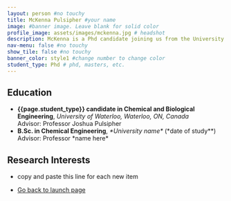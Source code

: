 ```yaml
---
layout: person #no touchy
title: McKenna Pulsipher #your name
image: #banner image. Leave blank for solid color
profile_image: assets/images/mckenna.jpg # headshot
description: McKenna is a Phd candidate joining us from the University of Fluffy Cats. During her undergraduate studies, McKenna was an undergraduate researcher under Professor David Snugglefluff in his research on the effect of static electricity on cat fur. She has a passion for sustainable fluffiness, and was a runner up for the fluff award. #
nav-menu: false #no touchy
show_tile: false #no touchy
banner_color: style1 #change number to change color
student_type: Phd # phd, masters, etc.
---
```


<section id="profile">
	<div class="inner">
        <h2>Education</h2>
        <ul>
			<li><b> {{page.student_type}} candidate in Chemical and Biological Engineering</b>, <i>University of Waterloo, Waterloo, ON, Canada</i> <br/>Advisor: Professor Joshua Pulsipher</li>
			<li><b>B.Sc. in Chemical Engineering</b>, <i>*University name*</i> (*date of study**)<br/> Advisor: Professor *name here*</li>
		</ul>
        <h2>Research Interests</h2>
        <ul>
            <li>copy and paste this line for each new item</li>
		</ul>
	</div>
</section>
<!-- back button -->
<section>
	<div class="inner">
		<ul class="actions">
    		<li><a href="/#launch" class="button icon fa-arrow-left">Go back to launch page</a></li>
		</ul>
	</div>
</section>
